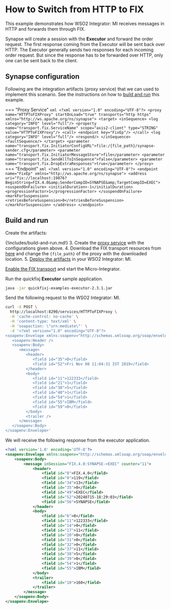 # How to Switch from HTTP to FIX

This example demonstrates how WSO2 Integrator: MI receives messages in HTTP and forwards them through FIX.

Synapse will create a session with the **Executor** and forward the order request. The first response coming from the Executor will be sent back over HTTP. The Executor generally sends two responses for each incoming order request. But since the response has to be forwarded over HTTP, only one can be sent back to the client.

## Synapse configuration

Following are the integration artifacts (proxy service) that we can used to implement this scenario. See the instructions on how to [build and run](#build-and-run) this example.

=== "Proxy Service"
    ```xml
    <?xml version="1.0" encoding="UTF-8"?>
    <proxy name="HTTPToFIXProxy" startOnLoad="true" transports="http https" xmlns="http://ws.apache.org/ns/synapse">
        <target>
            <inSequence>
                <log category="INFO" level="full"/>
                <property name="transport.fix.ServiceName" scope="axis2-client" type="STRING" value="HTTPToFIXProxy"/>
                <call>
                    <endpoint key="FixEp"/>
                </call>
                <log category="INFO" level="full"/>
                <respond/>
            </inSequence>
            <faultSequence/>
        </target>
        <parameter name="transport.fix.InitiatorConfigURL">file:/{file_path}/synapse-sender.cfg</parameter>
        <parameter name="transport.fix.InitiatorMessageStore">file</parameter>
        <parameter name="transport.fix.SendAllToInSequence">false</parameter>
        <parameter name="transport.fix.DropExtraResponses">true</parameter>
    </proxy>
    ```
=== "Endpoint"
    ```xml
    <?xml version="1.0" encoding="UTF-8"?>
    <endpoint name="FixEp" xmlns="http://ws.apache.org/ns/synapse">
        <address uri="fix://localhost:19876?BeginString=FIX.4.0&amp;SenderCompID=SYNAPSE&amp;TargetCompID=EXEC">
            <suspendOnFailure>
                <initialDuration>-1</initialDuration>
                <progressionFactor>1</progressionFactor>
            </suspendOnFailure>
            <markForSuspension>
                <retriesBeforeSuspension>0</retriesBeforeSuspension>
            </markForSuspension>
        </address>
    </endpoint>
    ```

## Build and run

Create the artifacts:

{!includes/build-and-run.md!}
3. Create the [proxy service]({{base_path}}/develop/creating-artifacts/creating-a-proxy-service) with the configurations given above.
4. Download the FIX transport resources from [here](https://github.com/wso2-docs/WSO2_EI/tree/master/FIX-transport-resources) and change the `{file_path}` of the proxy with the downloaded location. 
5. [Deploy the artifacts]({{base_path}}/develop/deploy-artifacts) in your WSO2 Integrator: MI.

[Enable the FIX transport]({{base_path}}/install-and-setup/setup/transport-configurations/configuring-transports/#configuring-the-fix-transport) and start the Micro-Integrator.

Run the quickfixj **Executor** sample application.

```bash
java -jar quickfixj-examples-executor-2.3.1.jar
```

Send the following request to the WSO2 Integrator: MI.

```bash
curl -X POST \
  http://localhost:8290/services/HTTPToFIXProxy \
  -H 'cache-control: no-cache' \
  -H 'content-type: text/xml' \
  -H 'soapaction: \"urn:mediate\"' \
  -d '<?xml version="1.0" encoding="UTF-8"?>
<soapenv:Envelope xmlns:soapenv="http://schemas.xmlsoap.org/soap/envelope/">
   <soapenv:Header />
   <soapenv:Body>
      <message>
         <header>
            <field id="35">D</field>
            <field id="52">Fri Nov 08 11:04:31 IST 2019</field>
         </header>
         <body>
            <field id="11">122333</field>
            <field id="21">1</field>
            <field id="38">5</field>
            <field id="40">1</field>
            <field id="54">1</field>
            <field id="55">IBM</field>
            <field id="59">0</field>
         </body>
         <trailer />
      </message>
   </soapenv:Body>
</soapenv:Envelope>'
```

We will receive the following response from the executor application.

```xml
<?xml version='1.0' encoding='UTF-8'?>
<soapenv:Envelope xmlns:soapenv="http://schemas.xmlsoap.org/soap/envelope/">
    <soapenv:Body>
        <message inSession="FIX.4.0:SYNAPSE->EXEC" counter="11">
            <header>
                <field id="8">FIX.4.0</field>
                <field id="9">119</field>
                <field id="34">13</field>
                <field id="35">8</field>
                <field id="49">EXEC</field>
                <field id="52">20240715-18:29:03</field>
                <field id="56">SYNAPSE</field>
            </header>
            <body>
                <field id="6">0</field>
                <field id="11">122333</field>
                <field id="14">0</field>
                <field id="17">11</field>
                <field id="20">0</field>
                <field id="31">0</field>
                <field id="32">0</field>
                <field id="37">11</field>
                <field id="38">5</field>
                <field id="39">0</field>
                <field id="54">1</field>
                <field id="55">IBM</field>
            </body>
            <trailer>
                <field id="10">160</field>
            </trailer>
        </message>
    </soapenv:Body>
</soapenv:Envelope>
```